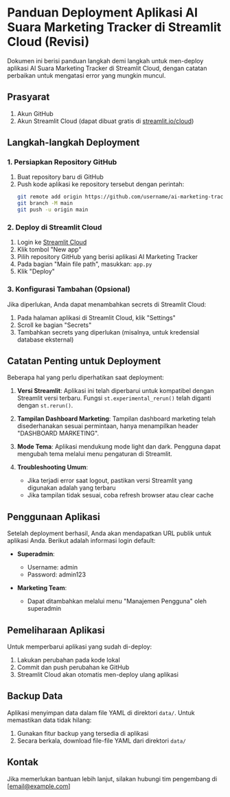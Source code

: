 # Panduan Deployment Aplikasi AI Suara Marketing Tracker di Streamlit Cloud (Revisi)

Dokumen ini berisi panduan langkah demi langkah untuk men-deploy aplikasi AI Suara Marketing Tracker di Streamlit Cloud, dengan catatan perbaikan untuk mengatasi error yang mungkin muncul.

## Prasyarat

1. Akun GitHub
2. Akun Streamlit Cloud (dapat dibuat gratis di [streamlit.io/cloud](https://streamlit.io/cloud))

## Langkah-langkah Deployment

### 1. Persiapkan Repository GitHub

1. Buat repository baru di GitHub
2. Push kode aplikasi ke repository tersebut dengan perintah:
   ```bash
   git remote add origin https://github.com/username/ai-marketing-tracker.git
   git branch -M main
   git push -u origin main
   ```

### 2. Deploy di Streamlit Cloud

1. Login ke [Streamlit Cloud](https://streamlit.io/cloud)
2. Klik tombol "New app"
3. Pilih repository GitHub yang berisi aplikasi AI Marketing Tracker
4. Pada bagian "Main file path", masukkan: `app.py`
5. Klik "Deploy"

### 3. Konfigurasi Tambahan (Opsional)

Jika diperlukan, Anda dapat menambahkan secrets di Streamlit Cloud:
1. Pada halaman aplikasi di Streamlit Cloud, klik "Settings"
2. Scroll ke bagian "Secrets"
3. Tambahkan secrets yang diperlukan (misalnya, untuk kredensial database eksternal)

## Catatan Penting untuk Deployment

Beberapa hal yang perlu diperhatikan saat deployment:

1. **Versi Streamlit**: Aplikasi ini telah diperbarui untuk kompatibel dengan Streamlit versi terbaru. Fungsi `st.experimental_rerun()` telah diganti dengan `st.rerun()`.

2. **Tampilan Dashboard Marketing**: Tampilan dashboard marketing telah disederhanakan sesuai permintaan, hanya menampilkan header "DASHBOARD MARKETING".

3. **Mode Tema**: Aplikasi mendukung mode light dan dark. Pengguna dapat mengubah tema melalui menu pengaturan di Streamlit.

4. **Troubleshooting Umum**:
   - Jika terjadi error saat logout, pastikan versi Streamlit yang digunakan adalah yang terbaru
   - Jika tampilan tidak sesuai, coba refresh browser atau clear cache

## Penggunaan Aplikasi

Setelah deployment berhasil, Anda akan mendapatkan URL publik untuk aplikasi Anda. Berikut adalah informasi login default:

- **Superadmin**:
  - Username: admin
  - Password: admin123

- **Marketing Team**:
  - Dapat ditambahkan melalui menu "Manajemen Pengguna" oleh superadmin

## Pemeliharaan Aplikasi

Untuk memperbarui aplikasi yang sudah di-deploy:
1. Lakukan perubahan pada kode lokal
2. Commit dan push perubahan ke GitHub
3. Streamlit Cloud akan otomatis men-deploy ulang aplikasi

## Backup Data

Aplikasi menyimpan data dalam file YAML di direktori `data/`. Untuk memastikan data tidak hilang:
1. Gunakan fitur backup yang tersedia di aplikasi
2. Secara berkala, download file-file YAML dari direktori `data/`

## Kontak

Jika memerlukan bantuan lebih lanjut, silakan hubungi tim pengembang di [email@example.com]
